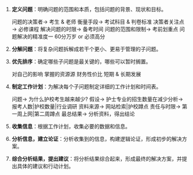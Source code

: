 1. **定义问题**：明确问题的范围和本质，包括问题的背景、现状和目标。

	问题的决策者→ 考生 & 老师
	衡量手段→ 考试科目 & 判卷标准
	决策者关注点→ 必修课程
	解决问题的时限→ 备考时间
	问题的范围和限制→ 考前划重点
	问题解决的精准度一 60分万岁 or 必须高分
    
2. **分解问题**：将复杂问题拆解成若干个更小、更易于管理的子问题。
    
3. **优先排序**：确定哪些子问题是最关键的，哪些可以暂时搁置。
    
    对自己的影响
	掌握的资源源
	财务性价比
	短期 & 长期发展
	
1. **制定工作计划**：为解决每个子问题制定详细的工作计划和时间表。
	
	问题→ 为什么护校考生越来越少?
	假设→ 护士专业的招生数量在减少分析→ 报考人数|护校数量|行业调研
	资料来源→ 网站检索|护校蹲点
	责任与时限→ 第一周上网|第二周蹲点
	最总结果→ 分析资料，得出结论
	
1. **收集信息**：根据工作计划，收集必要的数据和信息。
    
6. **分析信息，建立论证**：分析收集到的信息，构建逻辑论证，形成初步的解决方案。
    
7. **综合分析结果，提出建议**：将分析结果综合起来，形成最终的解决方案，并提出具体的建议和行动计划。